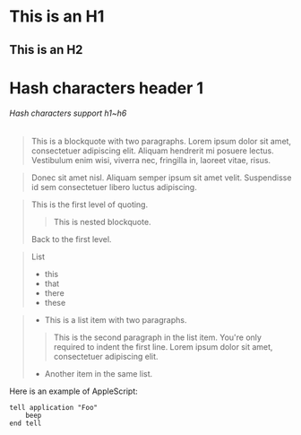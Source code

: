 This is an H1
===
This is an H2
---

# Hash characters header 1
###### Hash characters support h1~h6

> This is a blockquote with two paragraphs. Lorem ipsum dolor sit amet,
consectetuer adipiscing elit. Aliquam hendrerit mi posuere lectus.
Vestibulum enim wisi, viverra nec, fringilla in, laoreet vitae, risus.

> Donec sit amet nisl. Aliquam semper ipsum sit amet velit. Suspendisse
id sem consectetuer libero luctus adipiscing.

> This is the first level of quoting.
>
> > This is nested blockquote.
>
> Back to the first level.

> List 
> - this
> - that
> - there
> - these

> *   This is a list item with two paragraphs.
>
> >    This is the second paragraph in the list item. You're
only required to indent the first line. Lorem ipsum dolor
sit amet, consectetuer adipiscing elit.
>
> *   Another item in the same list.

Here is an example of AppleScript:

    tell application "Foo"
        beep
    end tell
